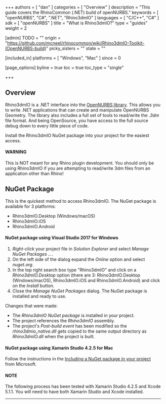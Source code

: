 +++
authors = [ "dan" ]
categories = [ "Overview" ]
description = "This guide covers the RhinoCommon (.NET) build of openNURBS."
keywords = [ "openNURBS", "C#", ".NET", "Rhino3dmIO" ]
languages = [ "C/C++", "C#" ]
sdk = [ "openNURBS" ]
title = "What is Rhino3dmIO?"
type = "guides"
weight = 2

[admin]
TODO = ""
origin = "https://github.com/mcneel/rhinocommon/wiki/Rhino3dmIO-Toolkit-(OpenNURBS-build)"
picky_sisters = ""
state = ""

[included_in]
platforms = [ "Windows", "Mac" ]
since = 0

[page_options]
byline = true
toc = true
toc_type = "single"

+++


## Overview

Rhino3dmIO is a .NET interface into the [OpenNURBS library](/guides/opennurbs/what-is-opennurbs).  This allows you to write .NET applications that can create and manipulate OpenNURBS Geometry.  The library also includes a full set of tools to read/write the *.3dm* file format.  And being OpenSource, you have access to the full source debug down to every little piece of code.

Install the Rhino3dmIO NuGet package into your project for the easiest access.

<div class="bs-callout bs-callout-danger">
  <h4>WARNING</h4>
  <p>This is NOT meant for any Rhino plugin development.  You should only be using Rhino3dmIO if you are attempting to read/write 3dm files from an application other than Rhino!</p>
</div>

## NuGet Package

This is the quickest method to access Rhino3dmIO. The NuGet package is available for 3 platforms:

* Rhino3dmIO.Desktop (Windows/macOS)
* Rhino3dmIO.iOS
* Rhino3dmIO.Android

#### NuGet package using Visual Studio 2017 for Windows

1. *Right-click* your project file in *Solution Explorer* and select *Manage NuGet Packages ...*.
1. On the left side of the dialog expand the *Online* option and select *nuget.org*.
1. In the top right search box type "Rhino3dmIO" and click on a *Rhino3dmIO.Desktop* option (there are 3: Rhino3dmIO.Desktop (Windows/macOS), Rhino3dmIO.iOS and Rhino3dmIO.Android) and click on the *Install* button.
1. Close the *Manage NuGet Packages* dialog.  The NuGet package is installed and ready to use.

Changes that were made:

- The *Rhino3dmIO NuGet package* is installed in your project.
- The project references the *Rhino3dmIO* assembly.
- The project's *Post-build event* has been modified so the *rhino3dmio_native.dll* gets copied to the same output directory as *Rhino3dmIO.dll* when the project is built.


#### NuGet package using Xamarin Studio 4.2.5 for Mac

Follow the instructions in the [Including a NuGet package in your project](https://docs.microsoft.com/en-us/visualstudio/mac/nuget-walkthrough) from Microsoft.

<div class="bs-callout bs-callout-danger">
  <h4>NOTE</h4>
  <p>The following process has been tested with Xamarin Studio 4.2.5 and Xcode 5.1.1. You will need to have both Xamarin Studio and Xcode installed.</p>
</div>

---
